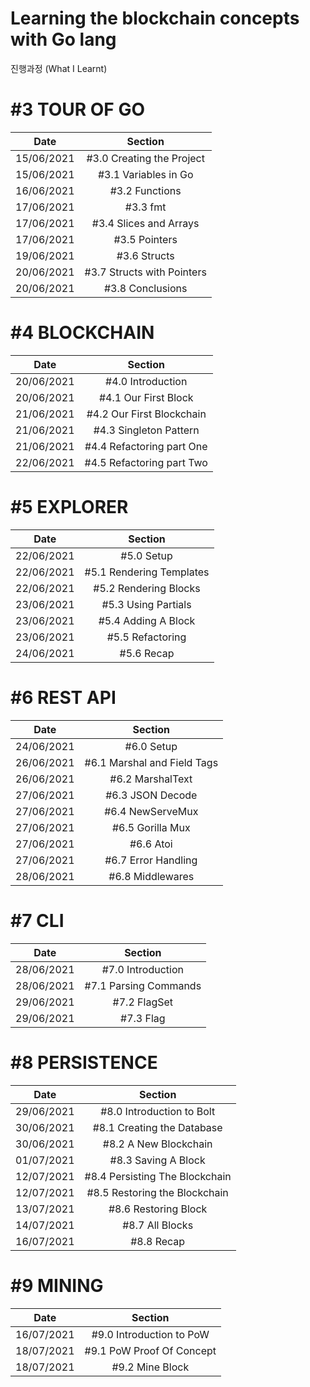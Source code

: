 # Learning the blockchain concepts with Go lang

진행과정 (What I Learnt) 

# #3 TOUR OF GO
|   Date   |  Section  |
| :------: |:------:|
|15/06/2021| #3.0 Creating the Project |
|15/06/2021| #3.1 Variables in Go |
|16/06/2021| #3.2 Functions |
|17/06/2021| #3.3 fmt |
|17/06/2021|#3.4 Slices and Arrays|
|17/06/2021|#3.5 Pointers|
|19/06/2021|#3.6 Structs|
|20/06/2021|#3.7 Structs with Pointers|
|20/06/2021|#3.8 Conclusions|

# #4 BLOCKCHAIN
|   Date   |  Section  |
| :------: |:------:|
|20/06/2021|#4.0 Introduction|
|20/06/2021|#4.1 Our First Block|
|21/06/2021|#4.2 Our First Blockchain|
|21/06/2021|#4.3 Singleton Pattern|
|21/06/2021|#4.4 Refactoring part One|
|22/06/2021|#4.5 Refactoring part Two|


# #5 EXPLORER
|   Date   |  Section  |
| :------: |:------:|
|22/06/2021|#5.0 Setup|
|22/06/2021|#5.1 Rendering Templates|
|22/06/2021|#5.2 Rendering Blocks|
|23/06/2021|#5.3 Using Partials|
|23/06/2021|#5.4 Adding A Block|
|23/06/2021|#5.5 Refactoring|
|24/06/2021|#5.6 Recap|


# #6 REST API
|   Date   |  Section  |
| :------: |:------:|
|24/06/2021|#6.0 Setup|
|26/06/2021|#6.1 Marshal and Field Tags|
|26/06/2021|#6.2 MarshalText|
|27/06/2021|#6.3 JSON Decode|
|27/06/2021|#6.4 NewServeMux|
|27/06/2021|#6.5 Gorilla Mux|
|27/06/2021|#6.6 Atoi|
|27/06/2021|#6.7 Error Handling|
|28/06/2021|#6.8 Middlewares|

# #7 CLI
|   Date   |  Section  |
| :------: |:------:|
|28/06/2021|#7.0 Introduction|
|28/06/2021|#7.1 Parsing Commands|
|29/06/2021|#7.2 FlagSet|
|29/06/2021|#7.3 Flag|

# #8 PERSISTENCE
|   Date   |  Section  |
| :------: |:------:|
|29/06/2021|#8.0 Introduction to Bolt|
|30/06/2021|#8.1 Creating the Database|
|30/06/2021|#8.2 A New Blockchain|
|01/07/2021|#8.3 Saving A Block|
|12/07/2021|#8.4 Persisting The Blockchain|
|12/07/2021|#8.5 Restoring the Blockchain|
|13/07/2021|#8.6 Restoring Block|
|14/07/2021|#8.7 All Blocks|
|16/07/2021|#8.8 Recap|

# #9 MINING
|   Date   |  Section  |
| :------: |:------:|
|16/07/2021|#9.0 Introduction to PoW|
|18/07/2021|#9.1 PoW Proof Of Concept|
|18/07/2021|#9.2 Mine Block|